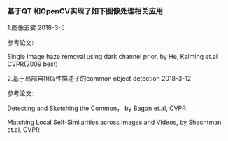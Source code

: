 ### 基于QT 和OpenCV实现了如下图像处理相关应用

1.图像去雾 2018-3-5

参考论文: 

Single image haze removal using dark channel prior, by He, Kaiming et.al CVPR(2009 best)

2.基于局部自相似性描述子的common object detection 2018-3-12

参考论文:

Detecting and Sketching the Common， by Bagon et.al, CVPR

Matching Local Self-Similarities across Images and Videos, by Shechtman et.al, CVPR
